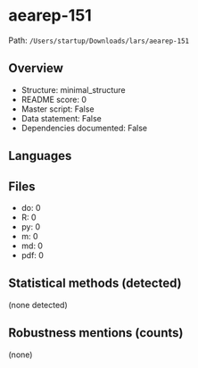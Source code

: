 # aearep-151

Path: `/Users/startup/Downloads/lars/aearep-151`

## Overview
- Structure: minimal_structure
- README score: 0
- Master script: False
- Data statement: False
- Dependencies documented: False

## Languages

## Files
- do: 0
- R: 0
- py: 0
- m: 0
- md: 0
- pdf: 0

## Statistical methods (detected)
(none detected)

## Robustness mentions (counts)
(none)